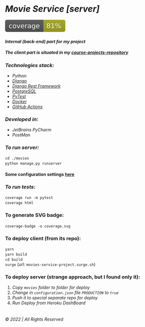 # _Movie Service [server]_

![coverage](./movies/coverage.svg)

#### _Internal (back-end) part for my project_

##### The client part is situated in my [course-projects-repository](https://github.com/user-of-github/BSUIR_course-projects/tree/master/2%20year%20-%20Movie%20Ticket%20Sales%20Service/client)

### _Technologies stack:_

* _Python_
* _[Django](https://www.djangoproject.com/)_
* _[Django Rest Framework](https://www.django-rest-framework.org/)_
* _[PostgreSQL](https://www.postgresql.org/)_
* _[PyTest](https://pytest-cov.readthedocs.io/en/latest/readme.html)_
* _[Docker](https://www.docker.com/)_  
* _[GitHub Actions](https://github.com/features/actions)_
### _Developed in:_

* _JetBrains PyCharm_
* _PostMan_

### _To run server:_  
`cd ./movies`  
`python manage.py runserver`  

#### Some configuration settings [here](./movies/configuration.json)

### _To run tests:_

`coverage run -m pytest`  
`coverage html`

### To generate SVG badge:

`coverage-badge -o coverage.svg`

### To deploy client (from its repo):  
`yarn`  
`yarn build`  
`cd build`  
`surge`  (url: `movies-service-project.surge.sh`)  

### To deploy server (strange approach, but I found only it):  
1. _Copy `movies` folder to folder for deploy_  
2. _Change in `configuration.json` file `PRODUCTION` to `true`_ 
3. _Push it to special separate repo for deploy_ 
4. _Run Deploy from Heroku DashBoard_  
&nbsp;

###### © 2022 | All Rights Reserved
